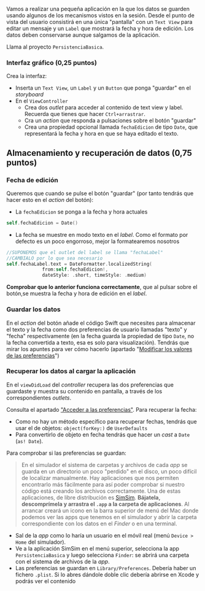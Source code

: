 

Vamos a realizar una pequeña aplicación en la que los datos se guarden usando algunos de los mecanismos vistos en la sesión. Desde el punto de vista del usuario consistirá en una única "pantalla" con un `Text View` para editar un mensaje y un `Label` que mostrará la fecha y hora de edición. Los datos deben conservarse aunque salgamos de la aplicación.

Llama al proyecto `PersistenciaBasica`.

### Interfaz gráfico (0,25 puntos)

Crea la interfaz:

- Inserta un `Text View`, un `Label` y un `Button` que ponga "guardar" en el *storyboard*
- En el `ViewController`
	+ Crea dos *outlet* para acceder al contenido de text view y label. Recuerda que tienes que hacer `Ctrl+arrastrar`.
  + Cra un _action_ que responda a pulsaciones sobre el botón "guardar"  
  + Crea una propiedad opcional llamada `fechaEdicion` de tipo `Date`, que representará la fecha y hora en que se haya editado el texto. 

## Almacenamiento y recuperación de datos (0,75 puntos)

### Fecha de edición

Queremos que cuando se pulse el botón "guardar" (por tanto tendrás que hacer esto en el *action* del botón):

  - La `fechaEdicion` se ponga a la fecha y hora actuales
  
  ```swift
  self.fechaEdicion = Date()
  ```

  - La fecha se muestre en modo texto en el _label_. Como el formato por defecto es un poco engorroso, mejor la formatearemos nosotros

```swift
//SUPONEMOS que el outlet del label se llama "fechaLabel"
//CAMBIALO por lo que sea necesario
self.fechaLabel.text = DateFormatter.localizedString(
             from:self.fechaEdicion!, 
             dateStyle: .short, timeStyle: .medium)
```

**Comprobar que lo anterior funciona correctamente**, que al pulsar sobre el botón,se muestra la fecha y hora de edición en el *label*.

### Guardar los datos

En el _action_ del botón añade el código Swift que necesites para almacenar el texto y la fecha como  dos preferencias de usuario llamadas "texto" y "fecha" respectivamente (en la fecha guarda la propiedad de tipo `Date`, no la fecha convertida a texto, esa es solo para visualización). Tendrás que mirar los apuntes para ver cómo hacerlo (apartado "[Modificar los valores de las preferencias](../1.4_preferencias#modificar_prefs)")

### Recuperar los datos al cargar la aplicación

En el `viewDidLoad` del _controller_ recupera las dos preferencias que guardaste y muestra su contenido en pantalla, a través de los correspondientes *outlets*.

Consulta el apartado ["Acceder a las preferencias"](../1.4_preferencias#acceso_prefs). Para recuperar la fecha:
  
  - Como no hay un método específico para recuperar fechas, tendrás que usar el de objetos: `object(forKey:)` de `UserDefaults` 
  - Para convertirlo de objeto en fecha tendrás que hacer un _cast_ a `Date` (`as! Date`).

Para comprobar si las preferencias se guardan:

> En el simulador el sistema de carpetas y archivos de cada *app* se guarda en un directorio un poco "perdido" en el disco, un poco difícil de localizar manualmente. 
> Hay aplicaciones que nos permiten encontrarlo más fácilmente para así poder comprobar si nuestro código está creando los archivos correctamente. Una de estas aplicaciones, de libre distribución es [SimSim](https://github.com/dsmelov/simsim/blob/master/Release/SimSim_latest.zip?raw=true). **Bájatela, descomprímela y arrastra el `.app` a la carpeta de aplicaciones**. Al arrancar creará un icono en la barra superior de menú del Mac donde podemos ver las apps que tenemos en el simulador y abrir la carpeta correspondiente con los datos en el *Finder* o en una terminal.


-  Sal de la _app_ como lo haría un usuario en el móvil real (menú `Device > Home` del simulador). 
-  Ve a la aplicación SimSim en el menú superior, selecciona la app `PersistenciaBasica` y luego selecciona `Finder`: se abrirá una carpeta con el sistema de archivos de la *app*. 
-  Las preferencias se guardan en `Library/Preferences`. Debería haber un fichero `.plist`. Si lo abres dándole doble clic debería abrirse en Xcode y podrás ver el contenido

